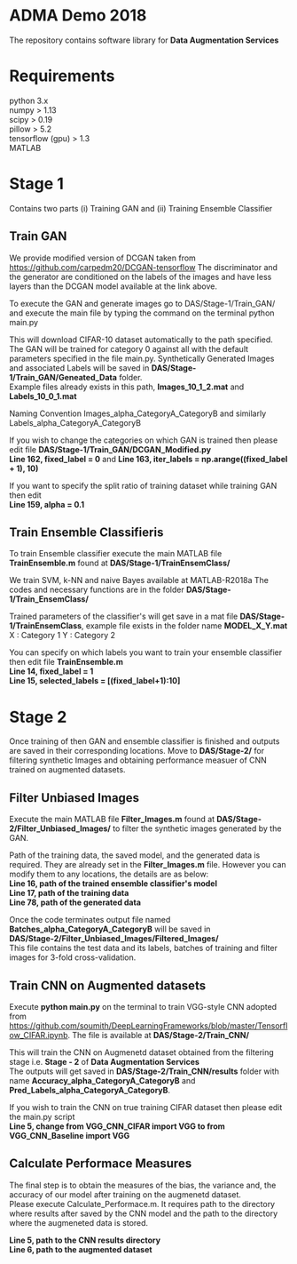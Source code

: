 # ADMA Demo 2018
The repository contains software library for __Data Augmentation Services__

# Requirements
python 3.x  
numpy > 1.13  
scipy > 0.19  
pillow > 5.2  
tensorflow (gpu) > 1.3  
MATLAB  

# Stage 1
Contains two parts (i) Training GAN and (ii) Training Ensemble Classifier

## Train GAN
We provide modified version of DCGAN taken from https://github.com/carpedm20/DCGAN-tensorflow
The discriminator and the generator are conditioned on the labels of the images and have less layers than the DCGAN model available at the link above.

To execute the GAN and generate images go to DAS/Stage-1/Train_GAN/ and execute the main file by typing the command on the terminal python main.py 

This will download CIFAR-10 dataset automatically to the path specified.
The GAN will be trained for category 0 against all with the default parameters specified in the file main.py.
Synthetically Generated Images and associated Labels will be saved in __DAS/Stage-1/Train_GAN/Geneated_Data__ folder.  
Example files already exists in this path, __Images_10_1_2.mat__ and __Labels_10_0_1.mat__

Naming Convention Images_alpha_CategoryA_CategoryB and similarly Labels_alpha_CategoryA_CategoryB

If you wish to change the categories on which GAN is trained then please edit file __DAS/Stage-1/Train_GAN/DCGAN_Modified.py__  
**Line 162, fixed_label = 0** and
**Line 163, iter_labels = np.arange((fixed_label + 1), 10)**  

If you want to specify the split ratio of training dataset while training GAN then edit  
**Line 159, alpha = 0.1**  

## Train Ensemble Classifieris
To train Ensemble classifier execute the main MATLAB file __TrainEnsemble.m__ found at __DAS/Stage-1/TrainEnsemClass/__  

We train SVM, k-NN and naive Bayes available at MATLAB-R2018a
The codes and necessary functions are in the folder __DAS/Stage-1/Train_EnsemClass/__  

Trained parameters of the classifier's will get save in a mat file __DAS/Stage-1/TrainEnsemClass__, example file exists in the folder name __MODEL_X_Y.mat__   
X : Category 1
Y : Category 2  

You can specify on which labels you want to train your ensemble classifier then edit file __TrainEnsemble.m__  
**Line 14, fixed_label = 1**  
**Line 15, selected_labels = [(fixed_label+1):10]**  


# Stage 2
Once training of then GAN and ensemble classifier is finished and outputs are saved in their corresponding locations. Move to __DAS/Stage-2/__ for filtering synthetic Images and obtaining performance measuer of CNN trained on augmented datasets.  

## Filter Unbiased Images
Execute the main MATLAB file __Filter_Images.m__ found at __DAS/Stage-2/Filter_Unbiased_Images/__ to filter the synthetic images generated by the GAN.  

Path of the training data, the saved model, and the generated data is required. They are already set in the __Filter_Images.m__ file. However you can modify them to any locations, the details are as below:  
__Line 16, path of the trained ensemble classifier's model__  
__Line 17, path of the training data__  
__Line 78, path of the generated data__  

Once the code terminates output file named __Batches_alpha_CategoryA_CategoryB__ will be saved in  
__DAS/Stage-2/Filter_Unbiased_Images/Filtered_Images/__  
This file contains the test data and its labels, batches of training and filter images for 3-fold cross-validation.   

## Train CNN on Augmented datasets 
Execute __python main.py__ on the terminal to train VGG-style CNN adopted from https://github.com/soumith/DeepLearningFrameworks/blob/master/Tensorflow_CIFAR.ipynb. The file is available at __DAS/Stage-2/Train_CNN/__  

This will train the CNN on Augmenetd dataset obtained from the filtering stage i.e. __Stage - 2__ of __Data Augmentation Services__  
The outputs will get saved in __DAS/Stage-2/Train_CNN/results__ folder with name __Accuracy_alpha_CategoryA_CategoryB__ and __Pred_Labels_alpha_CategoryA_CategoryB__.

If you wish to train the CNN on true training CIFAR dataset then please edit the main.py script  
__Line 5, change from VGG_CNN_CIFAR import VGG to from VGG_CNN_Baseline import VGG__  

## Calculate Performace Measures
The final step is to obtain the measures of the bias, the variance and, the accuracy of our model after training on the augmenetd dataset.  
Please execute Calculate_Performace.m. It requires path to the directory where results after saved by the CNN model and the path to the directory where the augmeneted data is stored.  

**Line 5, path to the CNN results directory**  
**Line 6, path to the augmented dataset**


